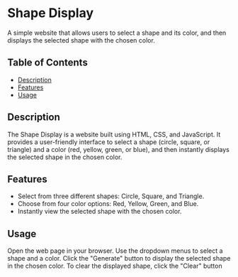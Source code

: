 # Shape Display

A simple website that allows users to select a shape and its color, and then displays the selected shape with the chosen color.

## Table of Contents

- [Description](#description)
- [Features](#features)
- [Usage](#usage)


## Description

The Shape Display is a website  built using HTML, CSS, and JavaScript. It provides a user-friendly interface to select a shape (circle, square, or triangle) and a color (red, yellow, green, or blue), and then instantly displays the selected shape in the chosen color.

## Features

- Select from three different shapes: Circle, Square, and Triangle.
- Choose from four color options: Red, Yellow, Green, and Blue.
- Instantly view the selected shape with the chosen color.


## Usage

Open the web page in your browser.
Use the dropdown menus to select a shape and a color.
Click the "Generate" button to display the selected shape in the chosen color.
To clear the displayed shape, click the "Clear" button